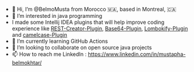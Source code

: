 - 👋 Hi, I’m @BelmoMusta from Morocco :morocco:, based in Montreal, 🇨🇦
- 👀 I’m interested in java programming
- I made some Intellij IDEA plugins that will help improve coding experience like [REST-Creator-Plugin](https://github.com/BelmoMusta/Intellij-REST-Creator-Plugin), [Base64-Plugin](https://github.com/BelmoMusta/Intellij-Base64-Plugin), [Lombokify-Plugin](https://github.com/BelmoMusta/Intellij-Lombokify-Plugin) and [camelcase-Plugin](https://github.com/BelmoMusta/Intellij-camelcase-Plugin)
- 🌱 I’m currently learning GitHub Actions
- 💞️ I’m looking to collaborate on open source java projects
- 📫 How to reach me 
 LinkedIn : https://www.linkedin.com/in/mustapha-belmokhtar/

<!---
BelmoMusta/BelmoMusta is a ✨ special ✨ repository because its `README.md` (this file) appears on your GitHub profile.
You can click the Preview link to take a look at your changes.
--->
